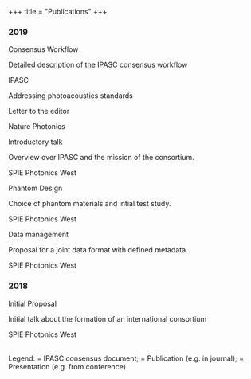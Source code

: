 +++
title = "Publications"
+++

<link rel="stylesheet" href="https://use.fontawesome.com/releases/v5.6.3/css/all.css" integrity="sha384-UHRtZLI+pbxtHCWp1t77Bi1L4ZtiqrqD80Kn4Z8NTSRyMA2Fd33n5dQ8lWUE00s/" crossorigin="anonymous">

### 2019

<div class="card">
	<a href="/documents/IPASC_Consensus_Workflow_2019_09.pdf" target="_blank"> <i class="fas fa-file-pdf fa-5x indent form-icon"></i> </a>
	<p class="title"> Consensus Workflow</p>
	<p class="description"> Detailed description of the IPASC consensus workflow</p>
	<p class="publisher"> IPASC </p>
</div>
<div class="card">
	<a href="https://rdcu.be/byvad" target="_blank"> <i class="fas fa-file-text fa-5x indent form-icon"></i> </a>
	<p class="title"> Addressing photoacoustics standards</p>
	<p class="description"> Letter to the editor </p>
	<p class="publisher"> Nature Photonics</p>
</div>
<div class="card">
	<a href="/presentations/2019-02-05_Overview presentation.pptx" target="_blank"> <i class="fas fa-file-powerpoint fa-5x indent form-icon"></i> </a>
	<p class="title"> Introductory talk</p>
	<p class="description"> Overview over IPASC and the mission of the consortium. </p>
	<p class="publisher">SPIE Photonics West</p>
</div>
<div class="card">
	<a href="/presentations/2019-02-05_Presentation-WG1.pptx" target="_blank"> <i class="fas fa-file-powerpoint fa-5x indent form-icon"></i></a>
	<p class="title"> Phantom Design</p>
	<p class="description"> Choice of phantom materials and intial test study. </p>
	<p class="publisher">SPIE Photonics West</p>
</div>
<div class="card">
	<a href="/presentations/2019-02-05_Presentation-WG4.pptx" target="_blank"> <i class="fas fa-file-powerpoint fa-5x indent form-icon"></i></a>
	<p class="title"> Data management</p>
	<p class="description"> Proposal for a joint data format with defined metadata. </p>
	<p class="publisher">SPIE Photonics West</p>
</div>

### 2018

<div class="card">
	<a href="/presentations/2018-01-InitialProposal.pptx" target="_blank"> <i class="fas fa-file-powerpoint fa-5x indent form-icon"></i></a>
	<p class="title">Initial Proposal</p>
	<p class="description">Initial talk about the formation of an international consortium</p>
	<p class="publisher">SPIE Photonics West</p>
</div>

<br />
Legend: <i class="fas fa-file-pdf fa-1x indent form-icon"></i> = IPASC consensus document;
<i class="fas fa-file-text fa-1x indent form-icon"></i> = Publication (e.g. in journal);
<i class="fas fa-file-powerpoint fa-1x indent form-icon"></i> = Presentation (e.g. from conference)